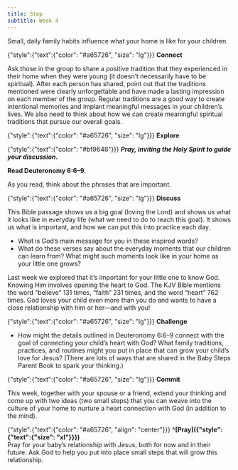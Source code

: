 ```yaml
---
title: Step
subtitle: Week 4
---
```


Small, daily family habits influence what your home is like for your children.

{"style":{"text":{"color": "#a65726", "size": "lg"}}}
**Connect**

Ask those in the group to share a positive tradition that they experienced in their home when they were young (it doesn’t necessarily have to be spiritual). After each person has shared, point out that the traditions mentioned were clearly unforgettable and have made a lasting impression on each member of the group. Regular traditions are a good way to create intentional memories and implant meaningful messages in your children’s lives. We also need to think about how we can create meaningful spiritual traditions that pursue our overall goals.

{"style":{"text":{"color": "#a65726", "size": "lg"}}}
**Explore**

{"style":{"text":{"color": "#bf9648"}}}
_**Pray, inviting the Holy Spirit to guide your discussion.**_

**Read Deuteronomy 6:6–9.**

As you read, think about the phrases that are important.

{"style":{"text":{"color": "#a65726", "size": "lg"}}}
**Discuss**

This Bible passage shows us a big goal (loving the Lord) and shows us what it looks like in everyday life (what we need to do to reach this goal). It shows us what is important, and how we can put this into practice each day.

- What is God’s main message for you in these inspired words?
- What do these verses say about the everyday moments that our children can learn from? What might such moments look like in your home as your little one grows?

Last week we explored that it’s important for your little one to know God. Knowing Him involves opening the heart to God. The KJV Bible mentions the word “believe” 131 times, “faith” 231 times, and the word “heart” 762 times. God loves your child even more than you do and wants to have a close relationship with him or her—and with you!

{"style":{"text":{"color": "#a65726", "size": "lg"}}}
**Challenge**

- How might the details outlined in Deuteronomy 6:6–9 connect with the goal of connecting your child’s heart with God? What family traditions, practices, and routines might you put in place that can grow your child’s love for Jesus? (There are lots of ways that are shared in the Baby Steps Parent Book to spark your thinking.)

{"style":{"text":{"color": "#a65726", "size": "lg"}}}
**Commit**

This week, together with your spouse or a friend, extend your thinking and come up with two ideas (two small steps) that you can weave into the culture of your home to nurture a heart connection with God (in addition to the mind).

{"style":{"text":{"color": "#a65726", "align": "center"}}}
**^[Pray]({"style":{"text":{"size": "xl"}}})**\
Pray for your baby’s relationship with Jesus, both for now and in their future. Ask God to help you put into place small steps that will grow this relationship.